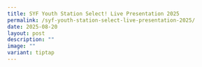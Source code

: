 ```yaml
---
title: SYF Youth Station Select! Live Presentation 2025
permalink: /syf-youth-station-select-live-presentation-2025/
date: 2025-08-20
layout: post
description: ""
image: ""
variant: tiptap
---
```

